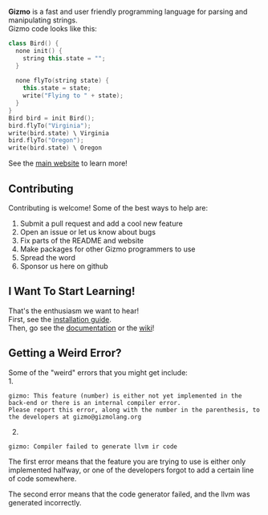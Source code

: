 **Gizmo** is a fast and user friendly programming language for parsing and manipulating strings.  
Gizmo code looks like this:  
```cpp
class Bird() {
  none init() {
    string this.state = "";
  }
  
  none flyTo(string state) {
    this.state = state;
    write("Flying to " + state);
  }
}
Bird bird = init Bird();
bird.flyTo("Virginia");
write(bird.state) \ Virginia
bird.flyTo("Oregon");
write(bird.state) \ Oregon
```

See the [main website](http://www.gizmolang.org) to learn more!

## Contributing
Contributing is welcome! Some of the best ways to help are:

1. Submit a pull request and add a cool new feature
2. Open an issue or let us know about bugs
3. Fix parts of the README and website
4. Make packages for other Gizmo programmers to use
5. Spread the word
6. Sponsor us here on github

## I Want To Start Learning!
That's the enthusiasm we want to hear!  
First, see the [installation guide](http://www.gizmolang.org/install.html).  
Then, go see the [documentation](http//www.gizmolang.org/docs.html) or the [wiki](https://github.com/ELLDER054/gizmo-lang/wiki)!

## Getting a Weird Error?
Some of the "weird" errors that you might get include:  
1.
  ```
  gizmo: This feature (number) is either not yet implemented in the back-end or there is an internal compiler error.
  Please report this error, along with the number in the parenthesis, to the developers at gizmo@gizmolang.org
  ```
2.
  ```
  gizmo: Compiler failed to generate llvm ir code
  ```

The first error means that the feature you are trying to use is either only  
implemented halfway, or one of the developers forgot to add a certain line of code somewhere.  
  
The second error means that the code generator failed, and the llvm was generated incorrectly.  
